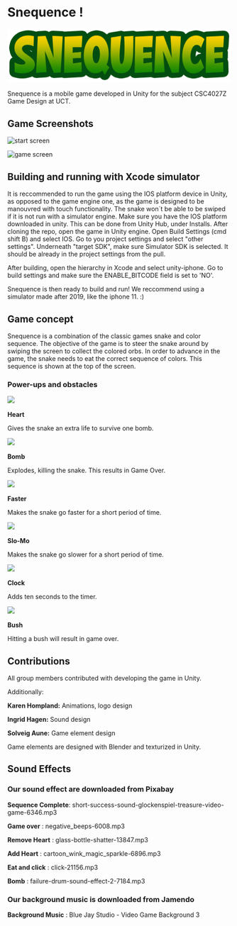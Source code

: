 # Snequence !

![Snequence Logo](./Assets/Images/snequence-logo.png)

Snequence is a mobile game developed in Unity for the subject CSC4027Z Game Design at UCT.

## Game Screenshots

![start screen](https://user-images.githubusercontent.com/70148072/196153099-c334d428-5472-4c06-8350-bbf44f1201f0.png)

![game screen]((https://user-images.githubusercontent.com/96382311/196655873-d495ce2f-590d-4477-a3b5-006bf3935e93.png))


## Building and running with Xcode simulator

It is reccommended to run the game using the IOS platform device in Unity, as opposed to the game engine one, as the game is designed to be manouvred with touch functionality. The snake won´t be able to be swiped if it is not run with a simulator engine.
Make sure you have the IOS platform downloaded in unity. This can be done from Unity Hub, under Installs.
After cloning the repo, open the game in Unity engine.
Open Build Settings (cmd shift B) and select IOS. Go to you project settings and select "other settings".
Underneath "target SDK", make sure Simulator SDK is selected. It should be already in the project settings from the pull.

After building, open the hierarchy in Xcode and select unity-iphone. Go to build settings and make sure the ENABLE_BITCODE field is set to 'NO'.

Snequence is then ready to build and run!
We reccommend using a simulator made after 2019, like the iphone 11. :)

## Game concept

Snequence is a combination of the classic games snake and color sequence. The objective of the game is to steer the snake around by swiping the screen to collect the colored orbs.
In order to advance in the game, the snake needs to eat the correct sequence of colors. This sequence is shown at the top of the screen.

### Power-ups and obstacles

<img src="https://user-images.githubusercontent.com/70148072/196148188-8012f994-9f49-4d7f-98b1-f2de33b386cf.png" width="200"/>

**Heart**

Gives the snake an extra life to survive one bomb. 

<img src="https://user-images.githubusercontent.com/70148072/196148325-874d2394-323b-483f-bcbc-9ebc21e96867.png" width="200"/>

**Bomb**

Explodes, killing the snake. This results in Game Over.

<img src="https://user-images.githubusercontent.com/70148072/196148526-cbbd6d8a-97c7-42d7-a1e9-4d9e9e89a29e.png" width="200"/>

**Faster**

Makes the snake go faster for a short period of time.

<img src="https://user-images.githubusercontent.com/70148072/196148693-1eeb2cc4-e312-4dbc-b3a2-98ad44b9cbe3.png" width="200"/>


**Slo-Mo**

Makes the snake go slower for a short period of time.

<img src="https://user-images.githubusercontent.com/70148072/196148793-54891d87-6e4f-448b-bb16-bf21c9b7ca8f.png" width="200"/>


**Clock**

Adds ten seconds to the timer.

<img src="https://user-images.githubusercontent.com/70148072/196148903-e86a1d7e-eb64-4b41-9c95-54e507882f2e.png" width="200"/>

**Bush**

Hitting a bush will result in game over.

## Contributions

All group members contributed with developing the game in Unity.

Additionally:

**Karen Hompland:** Animations, logo design

**Ingrid Hagen:** Sound design

**Solveig Aune:** Game element design

Game elements are designed with Blender and texturized in Unity.

## Sound Effects
### Our sound effect are downloaded from Pixabay

**Sequence Complete**: short-success-sound-glockenspiel-treasure-video-game-6346.mp3

**Game over** : negative_beeps-6008.mp3

**Remove Heart** : glass-bottle-shatter-13847.mp3

**Add Heart** : cartoon_wink_magic_sparkle-6896.mp3

**Eat and click** : click-21156.mp3

**Bomb** : failure-drum-sound-effect-2-7184.mp3

### Our background music is downloaded from Jamendo

**Background Music** : Blue Jay Studio - Video Game Background 3



